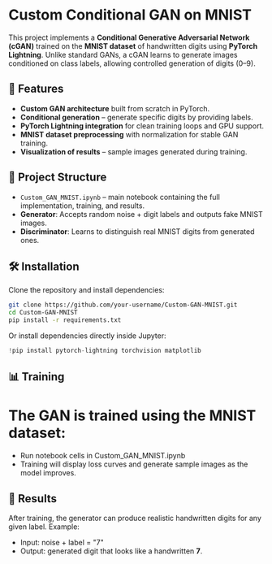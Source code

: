 # Custom Conditional GAN on MNIST

This project implements a **Conditional Generative Adversarial Network (cGAN)** trained on the **MNIST dataset** of handwritten digits using **PyTorch Lightning**. Unlike standard GANs, a cGAN learns to generate images conditioned on class labels, allowing controlled generation of digits (0–9).

## 🚀 Features

- **Custom GAN architecture** built from scratch in PyTorch.
- **Conditional generation** – generate specific digits by providing labels.
- **PyTorch Lightning integration** for clean training loops and GPU support.
- **MNIST dataset preprocessing** with normalization for stable GAN training.
- **Visualization of results** – sample images generated during training.

## 📂 Project Structure

- `Custom_GAN_MNIST.ipynb` – main notebook containing the full implementation, training, and results.
- **Generator**: Accepts random noise + digit labels and outputs fake MNIST images.
- **Discriminator**: Learns to distinguish real MNIST digits from generated ones.

## 🛠️ Installation

Clone the repository and install dependencies:

```bash
git clone https://github.com/your-username/Custom-GAN-MNIST.git
cd Custom-GAN-MNIST
pip install -r requirements.txt
```

Or install dependencies directly inside Jupyter:

```python
!pip install pytorch-lightning torchvision matplotlib
```

## 📊 Training

# The GAN is trained using the MNIST dataset:

* Run notebook cells in Custom_GAN_MNIST.ipynb 
* Training will display loss curves and generate sample images as the model improves.

## 🎨 Results

After training, the generator can produce realistic handwritten digits for any given label. Example:

- Input: noise + label = "7"
- Output: generated digit that looks like a handwritten **7**.


